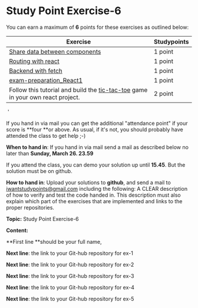 # Study Point Exercise-6 

You can earn a maximum of **6** points for these exercises as     outlined below:  

| Exercise                                 | Studypoints |
| ---------------------------------------- | ----------- |
| [Share data between components](UsedCarsEx2.md) | 1  point    |
| [Routing with react](UsedCarsEx2.md)     | 1  point    |
| [Backend with fetch](UsedCarsEx3-backend.md) | 1  point    |
| [exam-preparation_React1](exam-preparation_React1.pdf) | 1  point    |
| Follow this tutorial and build the [tic-tac-toe](https://facebook.github.io/react/tutorial/tutorial.html) game in your own react project. | 2  point    |

​         '

If you hand in via mail you can get the additional "attendance point" if your score is **four **or above. As usual, if it's not, you should probably have attended the class to get help ;-)    

**When to hand in**:  If you hand in via mail send a mail as described below no later than **Sunday, March 26.  23.59** 

If you attend the class, you can demo your solution up until **15.45**. But the solution must be on github.          

**How to hand in**: Upload your solutions to **github**, and send a mail to [iwantstudypoints@gmail.com](mailto:iwantstudypoints@gmail.com)  including     the following:  A CLEAR description of how to verify and test the code handed in. This description must also explain which part of the exercises that are implemented and links to the proper repositories.

**Topic:** Study Point Exercise-6     

**Content:**      

**First line **should be your full name,     

**Next line**: the link to your Git-hub repository for ex-1     

**Next line**: the link to your Git-hub repository for ex-2     

**Next line**: the link to your Git-hub repository for ex-3     

**Next line**: the link to your Git-hub repository for ex-4     

**Next line**: the link to your Git-hub repository for ex-5                                   

